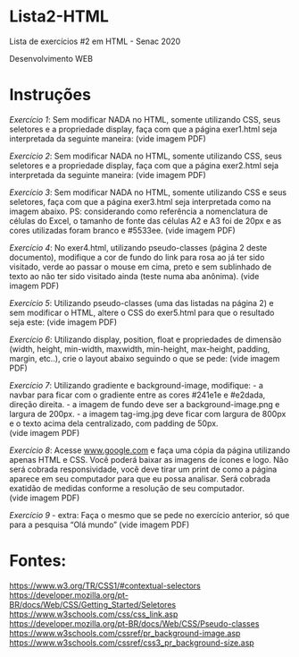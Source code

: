 # Lista2-HTML
Lista de exercícios #2 em HTML - Senac 2020

Desenvolvimento WEB

# Instruções
*Exercício 1*: Sem modificar NADA no HTML, somente utilizando CSS, seus seletores e a propriedade display, faça com que a página exer1.html seja interpretada da seguinte maneira:
(vide imagem PDF)
 
*Exercício 2*: Sem modificar NADA no HTML, somente utilizando CSS, seus seletores e a propriedade display, faça com que a página exer2.html seja interpretada da seguinte maneira:
(vide imagem PDF)
 
*Exercício 3*: Sem modificar NADA no HTML, somente utilizando CSS e seus seletores, faça com que a página exer3.html seja interpretada como na imagem abaixo. PS: considerando como referência a nomenclatura de células do Excel, o tamanho de fonte das células A2 e A3 foi de 20px e as cores utilizadas foram branco e #5533ee.
(vide imagem PDF)
 
*Exercício 4*: No exer4.html, utilizando pseudo-classes (página 2 deste documento), modifique a cor de fundo do link para rosa ao já ter sido visitado, verde ao passar o mouse em cima, preto e sem sublinhado de texto ao não ter sido visitado ainda (teste numa aba anônima).
(vide imagem PDF)
 
*Exercício 5*: Utilizando pseudo-classes (uma das listadas na página 2) e sem modificar o HTML, altere o CSS do exer5.html para que o resultado seja este:
(vide imagem PDF)
 
*Exercício 6*:  Utilizando display, position, float e propriedades de dimensão (width, height, min-width, maxwidth, min-height, max-height, padding, margin, etc..), crie o layout abaixo seguindo o que se pede: 
(vide imagem PDF) 
 
*Exercício 7*: Utilizando gradiente e background-image, modifique: - a navbar para ficar com o gradiente entre as cores #241e1e e #e2dada, direção direita. - a imagem de fundo deve ser a background-image.png e largura de 200px. - a imagem tag-img.jpg deve ficar com largura de 800px e o texto acima dela centralizado, com padding de 50px.  
(vide imagem PDF)
 
*Exercício 8*: Acesse www.google.com e faça uma cópia da página utilizando apenas HTML e CSS. Você poderá baixar as imagens de ícones e logo. Não será cobrada responsividade, você deve tirar um print de como a página aparece em seu computador para que eu possa analisar. Será cobrada exatidão de medidas conforme a resolução de seu computador.  
(vide imagem PDF)
 
*Exercício 9* - extra: 
Faça o mesmo que se pede no exercício anterior, só que para a pesquisa “Olá mundo” 
(vide imagem PDF)
 
 
 
# Fontes:
https://www.w3.org/TR/CSS1/#contextual-selectors  
https://developer.mozilla.org/pt-BR/docs/Web/CSS/Getting_Started/Seletores  
https://www.w3schools.com/css/css_link.asp  
https://developer.mozilla.org/pt-BR/docs/Web/CSS/Pseudo-classes  
https://www.w3schools.com/cssref/pr_background-image.asp  
https://www.w3schools.com/cssref/css3_pr_background-size.asp 